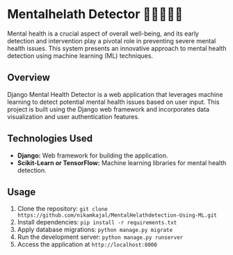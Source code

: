 # Mentalhelath  Detector 👩🏻‍⚕️🧠💡
Mental health is a crucial aspect of overall well-being, and its early detection and intervention play a pivotal role in preventing severe mental health issues. This system presents an innovative approach to mental health detection using machine learning (ML) techniques. 

## Overview
Django Mental Health Detector is a web application that leverages machine learning to detect potential mental health issues based on user input. This project is built using the Django web framework and incorporates data visualization and user authentication features.

## Technologies Used
- **Django:** Web framework for building the application.
- **Scikit-Learn or TensorFlow:** Machine learning libraries for mental health detection.

## Usage
1. Clone the repository: `git clone https://github.com/nikamkajal/MentalHelathdetection-Using-ML.git`
2. Install dependencies: `pip install -r requirements.txt`
3. Apply database migrations: `python manage.py migrate`
4. Run the development server: `python manage.py runserver`
5. Access the application at `http://localhost:8000`

